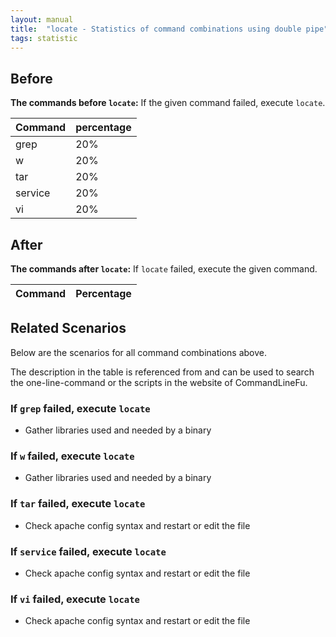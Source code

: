 ```yaml
---
layout: manual
title:  "locate - Statistics of command combinations using double pipe"
tags: statistic
---
```


## Before

__The commands before `locate`:__ If the given command failed, execute `locate`.

| Command | percentage |
|--------|--------|
| grep | 20% |
| w | 20% |
| tar | 20% |
| service | 20% |
| vi | 20% |



## After

__The commands after `locate`:__ If `locate` failed, execute the given command.

| Command | Percentage | 
|-------|--------|



## Related Scenarios

Below are the scenarios for all command combinations above.

The description in the table is referenced from and can be used to search the one-line-command or the scripts in the website of CommandLineFu.


### If `grep` failed, execute `locate`

- Gather libraries used and needed by a binary

            
### If `w` failed, execute `locate`

- Gather libraries used and needed by a binary

            
### If `tar` failed, execute `locate`

- Check apache config syntax and restart or edit the file

            
### If `service` failed, execute `locate`

- Check apache config syntax and restart or edit the file

            
### If `vi` failed, execute `locate`

- Check apache config syntax and restart or edit the file

            


